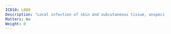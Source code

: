 ```yaml
---
ICD10: L089
Description: "Local infection of skin and subcutaneous tissue, unspecified"
Matters: No
Weight: 0
---
```

